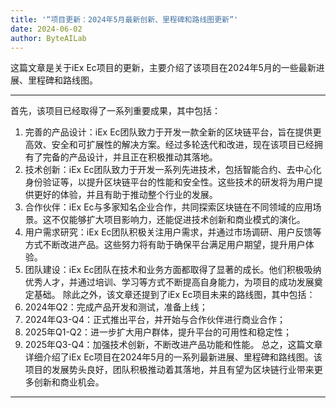 ```yaml
---
title: '“项目更新：2024年5月最新创新、里程碑和路线图更新”'
date: 2024-06-02
author: ByteAILab
---
```


这篇文章是关于iEx Ec项目的更新，主要介绍了该项目在2024年5月的一些最新进展、里程碑和路线图。


---
首先，该项目已经取得了一系列重要成果，其中包括：
1. 完善的产品设计：iEx Ec团队致力于开发一款全新的区块链平台，旨在提供更高效、安全和可扩展性的解决方案。经过多轮迭代和改进，现在该项目已经拥有了完备的产品设计，并且正在积极推动其落地。
2. 技术创新：iEx Ec团队致力于开发一系列先进技术，包括智能合约、去中心化身份验证等，以提升区块链平台的性能和安全性。这些技术的研发将为用户提供更好的体验，并且有助于推动整个行业的发展。
3. 合作伙伴：iEx Ec与多家知名企业合作，共同探索区块链在不同领域的应用场景。这不仅能够扩大项目影响力，还能促进技术创新和商业模式的演化。
4. 用户需求研究：iEx Ec团队积极关注用户需求，并通过市场调研、用户反馈等方式不断改进产品。这些努力将有助于确保平台满足用户期望，提升用户体验。
5. 团队建设：iEx Ec团队在技术和业务方面都取得了显著的成长。他们积极吸纳优秀人才，并通过培训、学习等方式不断提高自身能力，为项目的成功发展奠定基础。
除此之外，该文章还提到了iEx Ec项目未来的路线图，其中包括：
1. 2024年Q2：完成产品开发和测试，准备上线；
2. 2024年Q3-Q4：正式推出平台，并开始与合作伙伴进行商业合作；
3. 2025年Q1-Q2：进一步扩大用户群体，提升平台的可用性和稳定性；
4. 2025年Q3-Q4：加强技术创新，不断改进产品功能和性能。
总之，这篇文章详细介绍了iEx Ec项目在2024年5月的一系列最新进展、里程碑和路线图。该项目的发展势头良好，团队积极推动着其落地，并且有望为区块链行业带来更多创新和商业机会。
---

